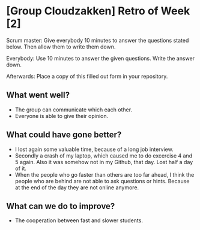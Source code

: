# [Group Cloudzakken] Retro of Week [2]
Scrum master: Give everybody 10 minutes to answer the questions stated below. Then allow them to write them down.

Everybody: Use 10 minutes to answer the given questions. Write the answer down.

Afterwards: Place a copy of this filled out form in your repository.

## What went well?
 - The group can communicate which each other.
 - Everyone is able to give their opinion.

## What could have gone better?
 - I lost again some valuable time, because of a long job interview.
 - Secondly a crash of my laptop, which caused me to do excercise 4 and 5 again. Also it was somehow not in my Github, that day. Lost half a day of it.
- When the people who go faster than others are too far ahead, I think the people who are behind are not able to ask questions or hints. Because at the end of the day they are not online anymore.

## What can we do to improve?
 - The cooperation between fast and slower students.
